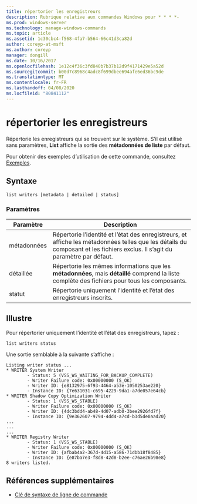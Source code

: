 ```yaml
---
title: répertorier les enregistreurs
description: Rubrique relative aux commandes Windows pour * * * *-
ms.prod: windows-server
ms.technology: manage-windows-commands
ms.topic: article
ms.assetid: 1c30cbc4-f568-4fa7-b564-66c41d3ca82d
author: coreyp-at-msft
ms.author: coreyp
manager: dongill
ms.date: 10/16/2017
ms.openlocfilehash: 1e12c4f36c3fd840b7b37b12d9f4171429e5a52d
ms.sourcegitcommit: b00d7c8968c4adc8f699dbee694afe6ed36bc9de
ms.translationtype: MT
ms.contentlocale: fr-FR
ms.lasthandoff: 04/08/2020
ms.locfileid: "80841112"
---
```

# <a name="list-writers"></a>répertorier les enregistreurs



Répertorie les enregistreurs qui se trouvent sur le système. S’il est utilisé sans paramètres, **List** affiche la sortie des **métadonnées de liste** par défaut.

Pour obtenir des exemples d’utilisation de cette commande, consultez [Exemples](#BKMK_examples).

## <a name="syntax"></a>Syntaxe

```
list writers [metadata | detailed | status]
```

### <a name="parameters"></a>Paramètres

|Paramètre|Description|
|---------|-----------|
|métadonnées|Répertorie l’identité et l’état des enregistreurs, et affiche les métadonnées telles que les détails du composant et les fichiers exclus. Il s’agit du paramètre par défaut.|
|détaillée|Répertorie les mêmes informations que les **métadonnées**, mais **détaillé** comprend la liste complète des fichiers pour tous les composants.|
|statut|Répertorie uniquement l’identité et l’état des enregistreurs inscrits.|

## <a name="examples"></a><a name=BKMK_examples></a>Illustre

Pour répertorier uniquement l’identité et l’état des enregistreurs, tapez :
```
list writers status
```
Une sortie semblable à la suivante s’affiche :
```
Listing writer status ...
* WRITER System Writer
        - Status: 5 (VSS_WS_WAITING_FOR_BACKUP_COMPLETE)
        - Writer Failure code: 0x00000000 (S_OK)
        - Writer ID: {e8132975-6f93-4464-a53e-1050253ae220}
        - Instance ID: {7e631031-c695-4229-9da1-a7de057e64cb}
* WRITER Shadow Copy Optimization Writer
        - Status: 1 (VSS_WS_STABLE)
        - Writer Failure code: 0x00000000 (S_OK)
        - Writer ID: {4dc3bdd4-ab48-4d07-adb0-3bee2926fd7f}
        - Instance ID: {9e362607-9794-4dd4-a7cd-b3d5de0aad20}
...
...
...
* WRITER Registry Writer
        - Status: 1 (VSS_WS_STABLE)
        - Writer Failure code: 0x00000000 (S_OK)
        - Writer ID: {afbab4a2-367d-4d15-a586-71dbb18f8485}
        - Instance ID: {e87ba7e3-f8d8-42d8-b2ee-c76ae26b98e8}
8 writers listed. 
```

## <a name="additional-references"></a>Références supplémentaires

- [Clé de syntaxe de ligne de commande](command-line-syntax-key.md)